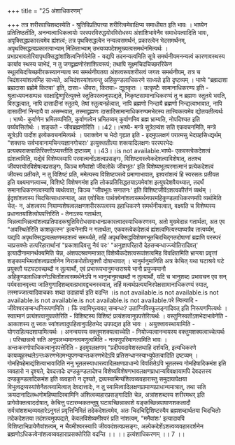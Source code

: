 +++
title = "25 अंशाधिकरणम्"

+++
तत्र शरीरवाचिशब्दस्येति - श्रुतिविप्रतिपत्त्या शरीरित्वमेवाक्षिप्य समाधीयत इति भावः । भाष्येन प्रतितिष्ठतीति, अनन्यत्वाधिकत्वयोः परस्परविरुद्धयोरविरोधस्य अंशांशिभावेनैव समाधेयत्वादिति भावः, अपृक्सिद्धप्रकारत्वमेव ह्यंशत्वं; तत्र पृथक्सिद्धत्वेन नन्यत्वसमर्थनं, प्रकारत्वेन भेदसमर्थनम्, अपृथक्सिद्धत्वप्रकारत्वाभ्याम् मिलिताभ्याम् उभयव्यपदेशमुख्यत्वसमर्थनमित्यर्थः । प्रभाप्रभावतोरिवापृथक्सिद्धांशांशित्वनिर्णयेनेति - यद्यपि तदनन्यत्वमिति सूत्रे समर्थनीयमनन्यत्वं कारणावस्थस्य कार्याव स्थस्य चाभेदं, न तु जगद्व्रह्मणोरंशांशित्वरूपं; तथापि सूक्ष्मचिदचिच्छररिकेण स्थूलचिदचिच्छरीरकस्यानन्यत्व स्य समर्थनीयतया अंशत्वरूपशरीरत्वं जगतः समर्थनीयम्, तत्र च चिदंशस्यांशत्वमिह साध्यते, अचिदंशस्यांशत्वन्तु अहिकुण्डलाधिकरणे साध्यते इति दृष्टव्यम् । भाष्ये "ब्रह्मदाशा ब्रह्मदासा ब्रह्मेमे कितवा' इति, दासाः- धीवराः, कितवाः- द्यूतकृतः । उत्कृष्टैः सामानाधिकरण्य इति - श्रुताध्ययनसम्पन्नः साक्षाद्विष्णुरित्युक्त्ते स्तुतिपरत्वनुपपद्यते, निकृष्टसामानाधिकरण्यं तु न ब्रह्मणः स्तुतये भवति, विरुद्धत्वात्, नापि दासादीनां स्तुतये, तेषां स्तुत्यनर्हत्वात्, नापि ब्रह्मणो निन्दायै ब्रह्मणो निन्द्यत्वाभावात्, नापि दासादीनां निन्दायै वा असम्भवात्, तस्माद्व्रह्मणः दासादिसामानाधिकरण्यमभेदस्य तात्त्विकत्वमेव द्योतयतीत्यर्थः । भाष्ये- कुर्वाणेन भ्रमितव्यमिति, कुर्वाणत्वेन भ्रमितव्यम् कुर्वाणमिव ब्रह्म भ्राम्यति, नोपदिश्यत इति पर्य्यवसितोर्थः । शङ्कते - जीवब्रह्मणोरिति ।।42।।भाष्ये- मन्त्रे सूत्रेऽप्यंश सति एकवचनमिति, मन्त्रे सूत्रेऽपि पार्दोश इत्येकवचनमित्यर्थः । पराक्त्वेन च भेदो गृह्यत इति - इदमुपलक्षणं परात्मसु भेदग्रहसिध्द्यर्थम् "शक्त्तयः सर्वभावानामचिन्त्यज्ञानगोचराः' इत्युक्त्ततीत्या शक्त्यादिलक्षणः परस्परभेदः प्रत्यक्पराक्त्वातिरिक्त्तोऽप्यस्तीति द्रष्टव्यम् ।।43।।is not available.भाष्ये- एकवस्त्वेकदेशत्वं ह्यंशत्वमिति, यद्येवं विशेष्यस्यापि परमात्मनोंऽशत्वप्रसङ्गः, विशिष्टवस्त्वेकदेशत्वाविशेषात्, ततश्च जीवपरयोरविशेषत्वप्रसङ्गः, किञ्च ममैवांशो जीवलोके जीवभूतः' इति विशेष्यभूतपरमात्मानं प्रत्येकदेशत्वं जीवस्य प्रतीयते, न तु विशिष्टं प्रति, ममेत्यस्य विशिष्टपरत्वे प्रमाणाभावात्, इश्वरांशत्वं हि स्वरसतः प्रतीयत इति वक्ष्यमाणत्वाच्च, विशिष्टे विशेषणमंश इति लोकप्रतिसिद्धतयाऽयमेवांश इत्युपदेशवैयथ्यात्, तदर्थं समानाधिकरणत्वस्यापि व्यर्थत्वात्; किञ्च "जीवभूतः सनातनः' इति विशिष्टजीवेंऽशत्वकीर्त्तनं व्यर्थम् । ईदृशांशत्वस्य चिदचित्साधारण्यात्, अत एवोचितः पार्थक्येनांशत्वसमर्थनपरमहिकुण्डलाधिकरणमपि व्यर्थमिति चेत्- न, अंशत्वस्य नियाम्यशेषत्वलक्षणशरीररूपत्वस्य इहाधिकरणे समर्थनीयत्वात्, वक्ष्यति च विशेष्यस्य प्रधानतयांशित्वोपपत्तिरिति - तेनाऽस्य गतार्थता, भिन्नत्वाभिन्नत्वांशत्वप्रतिपादकश्रुतिविरोधसमाधानप्रकारत्वादस्याधिकरणस्य, अतो मुख्भेदान्न गतार्थता, अत एव "अवस्थितेरिति काशकृत्स्न' इत्यनेनापि न गतार्थता, एकवस्त्वेकदेशत्वं ह्यंशत्वमित्यस्याष्यत्रैव तात्पर्य्यम्, यद्यपि अपृथक्सिद्धत्वलक्षणमठशत्वं समर्थ्यते, तर्हि अपृथक्सिद्धविशेषणभूतचिदचिद्गतदोषाणां ब्रह्मणि परस्परं चाप्रसक्त्तेः तत्परिहारार्थानां "प्रकाशादिवत्तु नैवं परः' "अनुज्ञापरिहारौ देहसम्बन्धाज्ज्योतिरादिवत्' इत्यादीनामानर्थक्यमिति चेन्न, अंशपदश्रवणमात्रात् विशेष्यैकदेशत्वरूपांशत्वमिह विवक्षितमिति भ्रान्त्या प्रवृत्तां शङ्कामभिमतांशत्वप्रदर्शनेन निराकरोतीत्युक्त्तौ दोषाभावात् । भानुर्मानुमानिति अत्र केचित् यथा घटाश्रये घटे प्रयुक्त्तौ घटघटवच्छब्दौ न तुल्यार्थौ, एवं प्रभारूपभानुमन्तराश्रये भानौ प्रयुज्यमानौ अहिकुण्डलाधिकरणेऽचितोंशत्वसमर्थनेऽपि न भानुभानुमच्छब्दौ न तुल्यार्थौ, यदि च भानुशब्दः प्रभावचन एव सन् पर्यवसानवृत्त्या जातिगुणादिशब्दवत्प्रभावद्वचनस्स्यात्, तर्हि मत्वर्थप्रत्ययनिरपेक्षसामानाधिकरण्यं स्यात्, तस्माज्जात्यादिवाचकाः शब्दा उदाहार्या इति वदन्ति ।is not available.is not available.is not available.is not available.is not available.is not available.परे त्वित्यादि - जीवेश्वरसम्बन्धनिरूपणमिति । किं स्वामिभृत्यवत् सम्बन्धः? उताग्निविस्फुलङ्गादिवत् इति निरूपणमित्यर्थः । स्वात्मानं प्रत्यंशत्वानुपपत्तेरिति - विशिष्टस्य विशिष्टं प्रत्यंशत्वानुपपत्तेरित्यर्थः । वस्तुनिस्वतोंऽशभेदाभावेनेति - आकाशस्य तु स्वतः स्वांशत्वादुपहितानुपहितभेद उपपद्यत इति भावः । अयुक्त्तावस्थायामिति - योगराहित्यदशायामित्यर्थः । अनन्वयस्य वक्त्तुमशक्यत्वाच्चेति - नियोज्यत्वानन्वयस्य वक्त्तुमशक्यत्वाच्चेत्यर्थः । परिच्छन्नत्वे सति अनुपलभ्यमानत्वमणुत्वमिति - नत्वणुपरिमाणत्वमिति भावः । अन्तःकरणोपाधिकत्वानुपपत्तेरिति - इदमुपलक्षणम् "प्रदीपवदावेशस्तथाहि दर्शयति, इत्यधिकरणे कायव्यूहस्थलेऽन्तःकरणभेदमभ्युपगम्यान्तःकरणभेदेऽपि प्रतिसन्धानस्याभ्युपेतत्वादिति द्रष्टव्यम् । गोमहिषहेमाद्यंशित्वाभावादिति ननु भूतलस्याधारत्वादिलक्षणप्राधान्ये विवक्षितेऽपि भूतलस्य गोमहिषादिकमंश इति व्यवहारो न दृश्यते, देवदत्तादेः दण्डकुण्डलादेश्च विशेष्यविशेषणभावलक्षणप्राधान्यविवक्षायामपि देवदत्तस्य दण्डकुण्डलादिकमंश इति व्यवहारो न दृश्यते, द्रव्यस्वामिन्यंशित्वव्यवहारास्तु समुदायापेक्षया विभुत्वद्रव्यस्यांशेनैतत्स्वामित्वात् देवदात्तादेः, न तु स्वामित्वादिलक्षणप्रामाण्यप्राधान्यमात्रात्, तथा सति क्रयदानादिलब्धगोमहिष्यादिस्वामिनि अंशित्वव्यहारप्रसङ्गादिति चेन्न, अत्रांशशब्दस्य शरीरमथर् इति प्रागेवोक्तत्वाददोषात्, केचित्तु पटारम्भकतन्तुषु घटावच्छिन्नाकाशे यङ्कच्छिन्नपाषाणशकलादौ सर्वत्रांशशब्दव्यवहारेऽनुगतं प्रवृत्तिनिमितं तदेकदेशत्वमेव, अतः चिदचिद्विशिष्टस्यैव ब्रह्मशब्दार्थतया चिदचितोः तदेकदेशतया तदंशत्वमुपपद्यते, केवलविशेष्यमीश्वरं प्रति नांशत्वम्, "ममैवांशः' इत्यादावपि विशिष्टाभिप्रायेणैवांशत्वम्, न चैवमीश्वरस्यापि जीववदंशत्वप्रसङ्गः, अल्पेकदेशेंऽशत्वव्यवहारदर्शनेन ब्रह्मणोऽधिकत्वेनांशत्वव्यवहाराप्रसक्त्तेरिति वदन्ति ।। ।। इत्यंशाधिकरणम् ।। 7 ।।